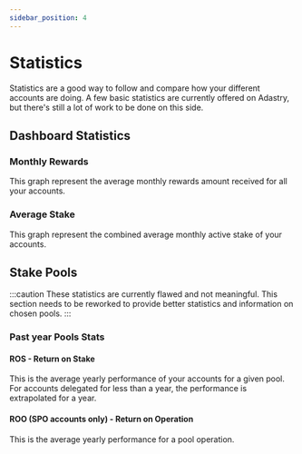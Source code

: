 ```yaml
---
sidebar_position: 4
---
```


# Statistics

Statistics are a good way to follow and compare how your different accounts are doing.
A few basic statistics are currently offered on Adastry, but there's still a lot of work to
be done on this side.

## Dashboard Statistics

### Monthly Rewards

This graph represent the average monthly rewards amount received for all your accounts.

### Average Stake

This graph represent the combined average monthly active stake of your accounts.

## Stake Pools

:::caution
These statistics are currently flawed and not meaningful. This section needs to be reworked to provide
better statistics and information on chosen pools.
:::

### Past year Pools Stats

#### ROS - Return on Stake

This is the average yearly performance of your accounts for a given pool. For accounts delegated for less than a year,
the performance is extrapolated for a year.

#### ROO (SPO accounts only) - Return on Operation

This is the average yearly performance for a pool operation.
